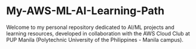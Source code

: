 # My-AWS-ML-AI-Learning-Path
Welcome to my personal repository dedicated to AI/ML projects and learning resources, developed in collaboration with the AWS Cloud Club at PUP Manila (Polytechnic University of the Philippines - Manila campus).

